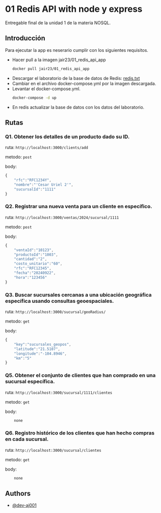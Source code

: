 
# 01 Redis API with node y express

Entregable final de la unidad 1 de la materia NOSQL.




## Introducción

Para ejecutar la app es neserario cumplir con los siguientes requisitos.

- Hacer pull a la imagen jair23/01_redis_api_app
    ```bash
    docker pull jair23/01_redis_api_app
    ```
- Descargar el laboratorio de la base de datos de Redis: [redis.txt](https://github.com/dev-aj001/docker-compose-redis/blob/main/laboratorio_redis.txt)
- Cambiar en el archivo docker-compose.yml por la imagen descargada.
- Levantar el docker-compose.yml.
    ```bash
    docker-compose -d up
    ```
- En redis actualizar la base de datos con los datos del laboratorio.


## Rutas

### Q1. Obtener los detalles de un producto dado su ID.

ruta: `http://localhost:3000/clients/add`

metodo: `post`

body:

```js
{
    "rfc":"RFC1234Y",
    "nombre":"'Cesar Uriel 2'",
    "sucursalId":"1111"
}
 ```

### Q2. Registrar una nueva venta para un cliente en específico.

ruta: `http://localhost:3000/ventas/2024/sucursal/1111`

metodo: `post`

body:

```js
{
    "ventaId":"10123",
    "productoId":"1003",
    "cantidad":"2",
    "costo_unitario":"60",
    "rfc":"RFC12345",
    "fecha":"20240922",
    "hora":"123456"
}
 ```

### Q3. Buscar sucursales cercanas a una ubicación geográfica específica usando consultas geoespaciales.

ruta: `http://localhost:3000/sucursal/geoRadius/`

metodo: `get`

body:

```js
{
    "key":"sucursales_geopos",
    "latitude":"21.5107",
    "longitude":"-104.8946",
    "km":"5"
}
 ```

### Q5. Obtener el conjunto de clientes que han comprado en una sucursal específica.

ruta: `http://localhost:3000/sucursal/1111/clientes`

metodo: `get`

body:

```js
    none
 ```

### Q6. Registro histórico de los clientes que han hecho compras en cada sucursal.

ruta: `http://localhost:3000/sucursal/clientes`

metodo: `get`

body:

```js
    none
 ```
## Authors

- [@dev-aj001](https://github.com/dev-aj001/docker-compose-redis/)

